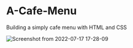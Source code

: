 # A-Cafe-Menu

Building a simply cafe menu with HTML and CSS

![Screenshot from 2022-07-17 17-28-09](https://user-images.githubusercontent.com/97757463/179425437-7137c68b-8bb9-418d-8503-61fd540ed0d0.png)
